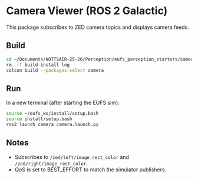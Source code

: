 # Camera Viewer (ROS 2 Galactic)

This package subscribes to ZED camera topics and displays camera feeds.

## Build

```bash
cd ~/Documents/NOTTSAIR-25-26/Perception/eufs_perception_starters/camera_ws
rm -rf build install log
colcon build --packages-select camera
```

## Run

In a new terminal (after starting the EUFS sim):

```bash
source ~/eufs_ws/install/setup.bash
source install/setup.bash
ros2 launch camera camera.launch.py
```

## Notes
- Subscribes to `/zed/left/image_rect_color` and `/zed/right/image_rect_color`.
- QoS is set to BEST_EFFORT to match the simulator publishers.
